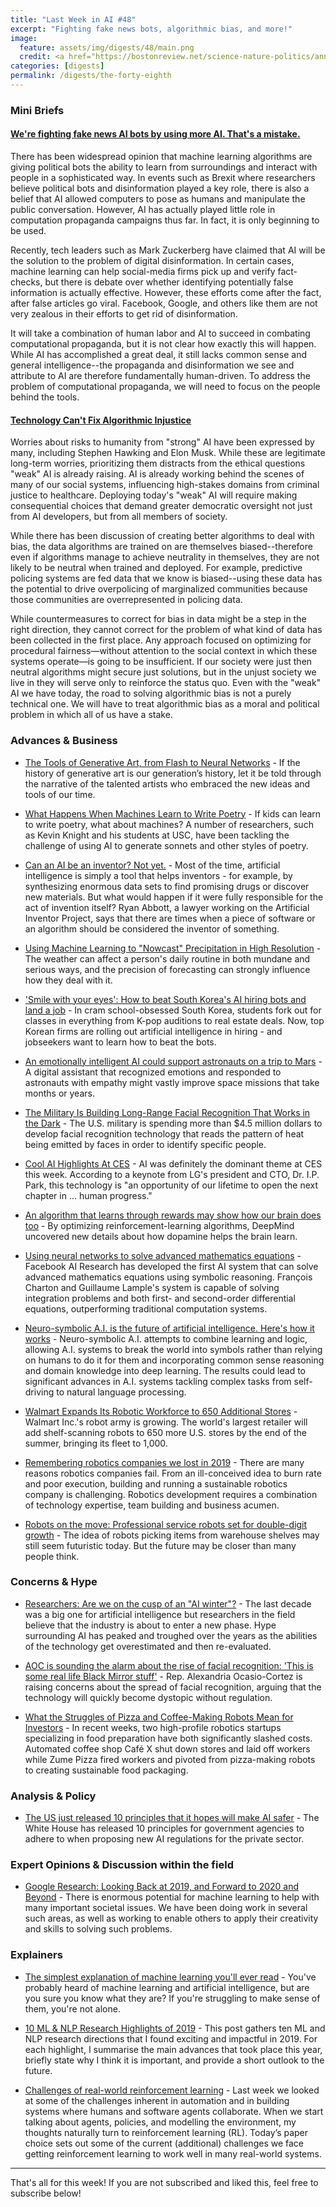 ```yaml
---
title: "Last Week in AI #48"
excerpt: "Fighting fake news bots, algorithmic bias, and more!"
image:
  feature: assets/img/digests/48/main.png
  credit: <a href="https://bostonreview.net/science-nature-politics/annette-zimmermann-elena-di-rosa-hochan-kim-technology-cant-fix-algorithmic"> Annette Zimmermann, Elena Di Rosa, Hochan Kim / Boston Review</a>
categories: [digests]
permalink: /digests/the-forty-eighth
---
```


### Mini Briefs

#### [We're fighting fake news AI bots by using more AI. That's a mistake.](https://www.technologyreview.com/s/614810/were-fighting-fake-news-ai-bots-by-using-more-ai-thats-a-mistake/)

There has been widespread opinion that machine learning algorithms are giving political bots the ability to learn from surroundings and interact with people in a sophisticated way. 
In events such as Brexit where researchers believe political bots and disinformation played a key role, there is also a belief that AI allowed computers to pose as humans and manipulate the public conversation.
However, AI has actually played little role in computation propaganda campaigns thus far. 
In fact, it is only beginning to be used.

Recently, tech leaders such as Mark Zuckerberg have claimed that AI will be the solution to the problem of digital disinformation. 
In certain cases, machine learning can help social-media firms pick up and verify fact-checks, but there is debate over whether identifying potentially false information is actually effective. 
However, these efforts come after the fact, after false articles go viral. Facebook, Google, and others like them are not very zealous in their efforts to get rid of disinformation.

It will take a combination of human labor and AI to succeed in combating computational propaganda, but it is not clear how exactly this will happen. 
While AI has accomplished a great deal, it still lacks common sense and general intelligence--the propaganda and disinformation we see and attribute to AI are therefore fundamentally human-driven. 
To address the problem of computational propaganda, we will need to focus on the people behind the tools.

#### [Technology Can't Fix Algorithmic Injustice](https://bostonreview.net/science-nature-politics/annette-zimmermann-elena-di-rosa-hochan-kim-technology-cant-fix-algorithmic)

Worries about risks to humanity from "strong" AI have been expressed by many, including Stephen Hawking and Elon Musk.
While these are legitimate long-term worries, prioritizing them distracts from the ethical questions "weak" AI is already raising. 
AI is already working behind the scenes of many of our social systems, influencing high-stakes domains from criminal justice to healthcare. 
Deploying today's "weak" AI will require making consequential choices that demand greater democratic oversight not just from AI developers, but from all members of society.

While there has been discussion of creating better algorithms to deal with bias, the data algorithms are trained on are themselves biased--therefore even if algorithms manage to achieve neutrality in themselves, they are not likely to be neutral when trained and deployed. 
For example, predictive policing systems are fed data that we know is biased--using these data has the potential to drive overpolicing of marginalized communities because those communities are overrepresented in policing data.

While countermeasures to correct for bias in data might be a step in the right direction, they cannot correct for the problem of what kind of data has been collected in the first place. 
Any approach focused on optimizing for procedural fairness—without attention to the social context in which these systems operate—is going to be insufficient. 
If our society were just then neutral algorithms might secure just solutions, but in the unjust society we live in they will serve only to reinforce the status quo.
Even with the "weak" AI we have today, the road to solving algorithmic bias is not a purely technical one. We will have to treat algorithmic bias as a moral and political problem in which all of us have a stake.

### Advances & Business

* [The Tools of Generative Art, from Flash to Neural Networks](https://www.artnews.com/art-in-america/features/generative-art-tools-flash-processing-neural-networks-1202674657/) - If the history of generative art is our generation’s history, let it be told through the narrative of the talented artists who embraced the new ideas and tools of our time.

* [What Happens When Machines Learn to Write Poetry](https://www.newyorker.com/culture/annals-of-inquiry/the-mechanical-muse) - If kids can learn to write poetry, what about machines? A number of researchers, such as Kevin Knight and his students at USC, have been tackling the challenge of using AI to generate sonnets and other styles of poetry.

* [Can an AI be an inventor? Not yet.](https://www.technologyreview.com/s/615020/ai-inventor-patent-dabus-intellectual-property-uk-european-patent-office-law/) - Most of the time, artificial intelligence is simply a tool that helps inventors - for example, by synthesizing enormous data sets to find promising drugs or discover new materials. But what would happen if it were fully responsible for the act of invention itself? Ryan Abbott, a lawyer working on the Artificial Inventor Project, says that there are times when a piece of software or an algorithm should be considered the inventor of something.

* [Using Machine Learning to "Nowcast" Precipitation in High Resolution](https://ai.googleblog.com/2020/01/using-machine-learning-to-nowcast.html) - The weather can affect a person's daily routine in both mundane and serious ways, and the precision of forecasting can strongly influence how they deal with it.

* ['Smile with your eyes': How to beat South Korea's AI hiring bots and land a job](https://www.reuters.com/article/us-southkorea-artificial-intelligence-jo-idUSKBN1ZC022) - In cram school-obsessed South Korea, students fork out for classes in everything from K-pop auditions to real estate deals. Now, top Korean firms are rolling out artificial intelligence in hiring - and jobseekers want to learn how to beat the bots.

* [An emotionally intelligent AI could support astronauts on a trip to Mars](https://www.technologyreview.com/s/615044/an-emotionally-intelligent-ai-could-support-astronauts-on-a-trip-to-mars/) - A digital assistant that recognized emotions and responded to astronauts with empathy might vastly improve space missions that take months or years.

* [The Military Is Building Long-Range Facial Recognition That Works in the Dark](https://onezero.medium.com/the-military-is-building-long-range-facial-recognition-that-works-in-the-dark-4f752fa713e6) - The U.S. military is spending more than $4.5 million dollars to develop facial recognition technology that reads the pattern of heat being emitted by faces in order to identify specific people.

* [Cool AI Highlights At CES](https://www.forbes.com/sites/tomtaulli/2019/01/13/cool-ai-highlights-at-ces/) - AI was definitely the dominant theme at CES this week. According to a keynote from LG's president and CTO, Dr. I.P. Park, this technology is "an opportunity of our lifetime to open the next chapter in ... human progress."

* [An algorithm that learns through rewards may show how our brain does too](https://www.technologyreview.com/s/615054/deepmind-ai-reiforcement-learning-reveals-dopamine-neurons-in-brain/) - By optimizing reinforcement-learning algorithms, DeepMind uncovered new details about how dopamine helps the brain learn.

* [Using neural networks to solve advanced mathematics equations](https://ai.facebook.com/blog/using-neural-networks-to-solve-advanced-mathematics-equations/) - Facebook AI Research has developed the first AI system that can solve advanced mathematics equations using symbolic reasoning. François Charton and Guillaume Lample's system is capable of solving integration problems and both first- and second-order differential equations, outperforming traditional computation systems.

* [Neuro-symbolic A.I. is the future of artificial intelligence. Here's how it works](https://www.digitaltrends.com/cool-tech/neuro-symbolic-ai-the-future/) - Neuro-symbolic A.I. attempts to combine learning and logic, allowing A.I. systems to break the world into symbols rather than relying on humans to do it for them and incorporating common sense reasoning and domain knowledge into deep learning. The results could lead to significant advances in A.I. systems tackling complex tasks from self-driving to natural language processing.

* [Walmart Expands Its Robotic Workforce to 650 Additional Stores](https://www.bloomberg.com/news/articles/2020-01-13/walmart-expands-its-robotic-workforce-to-650-additional-stores) - Walmart Inc.'s robot army is growing. The world's largest retailer will add shelf-scanning robots to 650 more U.S. stores by the end of the summer, bringing its fleet to 1,000.

* [Remembering robotics companies we lost in 2019](https://www.therobotreport.com/robotics-companies-we-lost-2019/) - There are many reasons robotics companies fail. From an ill-conceived idea to burn rate and poor execution, building and running a sustainable robotics company is challenging. Robotics development requires a combination of technology expertise, team building and business acumen.

* [Robots on the move: Professional service robots set for double-digit growth](https://www2.deloitte.com/us/en/insights/industry/technology/technology-media-and-telecom-predictions/2020/professional-service-robots.html) - The idea of robots picking items from warehouse shelves may still seem futuristic today. But the future may be closer than many people think.

### Concerns & Hype

* [Researchers: Are we on the cusp of an "AI winter"?](https://www.bbc.com/news/technology-51064369) - The last decade was a big one for artificial intelligence but researchers in the field believe that the industry is about to enter a new phase. Hype surrounding AI has peaked and troughed over the years as the abilities of the technology get overestimated and then re-evaluated.

* [AOC is sounding the alarm about the rise of facial recognition: 'This is some real life Black Mirror stuff'](https://www.businessinsider.com/aoc-facial-recognition-similar-to-black-mirror-stuff-2020-1) - Rep. Alexandria Ocasio-Cortez is raising concerns about the spread of facial recognition, arguing that the technology will quickly become dystopic without regulation.

* [What the Struggles of Pizza and Coffee-Making Robots Mean for Investors](https://fortune.com/2020/01/14/pizza-coffee-robots-ai-investors/) - In recent weeks, two high-profile robotics startups specializing in food preparation have both significantly slashed costs. Automated coffee shop Café X shut down stores and laid off workers while Zume Pizza fired workers and pivoted from pizza-making robots to creating sustainable food packaging.

### Analysis & Policy

* [The US just released 10 principles that it hopes will make AI safer](https://www.technologyreview.com/s/615015/ai-regulatory-principles-us-white-house-american-ai-initiatve/) - The White House has released 10 principles for government agencies to adhere to when proposing new AI regulations for the private sector.

### Expert Opinions & Discussion within the field

* [Google Research: Looking Back at 2019, and Forward to 2020 and Beyond](https://ai.googleblog.com/2020/01/google-research-looking-back-at-2019.html) - There is enormous potential for machine learning to help with many important societal issues. We have been doing work in several such areas, as well as working to enable others to apply their creativity and skills to solving such problems.

### Explainers

* [The simplest explanation of machine learning you'll ever read](https://hackernoon.com/the-simplest-explanation-of-machine-learning-youll-ever-read-bebc0700047c) - You've probably heard of machine learning and artificial intelligence, but are you sure you know what they are? If you're struggling to make sense of them, you're not alone.

* [10 ML & NLP Research Highlights of 2019](https://ruder.io/research-highlights-2019/) - This post gathers ten ML and NLP research directions that I found exciting and impactful in 2019. For each highlight, I summarise the main advances that took place this year, briefly state why I think it is important, and provide a short outlook to the future.

* [Challenges of real-world reinforcement learning](https://blog.acolyer.org/2020/01/13/challenges-of-real-world-rl/) - Last week we looked at some of the challenges inherent in automation and in building systems where humans and software agents collaborate. When we start talking about agents, policies, and modelling the environment, my thoughts naturally turn to reinforcement learning (RL). Today’s paper choice sets out some of the current (additional) challenges we face getting reinforcement learning to work well in many real-world systems.

<hr>

That's all for this week! If you are not subscribed and liked this, feel free to subscribe below!
